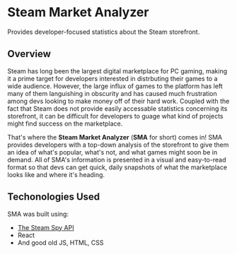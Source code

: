 # Steam Market Analyzer

Provides developer-focused statistics about the Steam storefront.

## Overview

Steam has long been the largest digital marketplace for PC gaming, making it a prime target for developers interested in distrbuting their games to a wide audience. However, the large influx of games to the platform has left many of them languishing in obscurity and has caused much frustration among devs looking to make money off of their hard work. Coupled with the fact that Steam does not provide easily accessable statistics concerning its storefront, it can be difficult for developers to guage what kind of projects might find success on the marketplace.

That's where the **Steam Market Analyzer** (**SMA** for short) comes in! SMA provides developers with a top-down analysis of the storefront to give them an idea of what's popular, what's not, and what games might soon be in demand. All of SMA's information is presented in a visual and easy-to-read format so that devs can get quick, daily snapshots of what the marketplace looks like and where it's heading.

## Techonologies Used

SMA was built using:

- [The Steam Spy API](https://steamspy.com/about)
- React
- And good old JS, HTML, CSS
